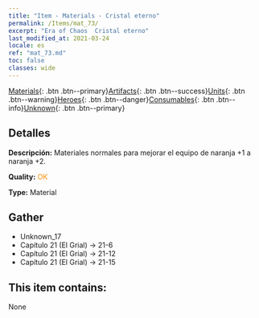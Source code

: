 ```yaml
---
title: "Item - Materials - Cristal eterno"
permalink: /Items/mat_73/
excerpt: "Era of Chaos  Cristal eterno"
last_modified_at: 2021-03-24
locale: es
ref: "mat_73.md"
toc: false
classes: wide
---
```

 [Materials](/es/Items/){: .btn .btn--primary}[Artifacts](/es/Items/Artifacts/){: .btn .btn--success}[Units](/es/Items/Units/){: .btn .btn--warning}[Heroes](/es/Items/Heroes/){: .btn .btn--danger}[Consumables](/es/Items/Consumables/){: .btn .btn--info}[Unknown](/es/Items/Unknown/){: .btn .btn--primary}

## Detalles
 **Descripción:** Materiales normales para mejorar el equipo de naranja +1 a naranja +2.

 **Quality:** <span style="color: #FF8C00">OK</span>

 **Type:** Material

## Gather

*    Unknown_17 
*    Capítulo 21 (El Grial) -> 21-6 
*    Capítulo 21 (El Grial) -> 21-12 
*    Capítulo 21 (El Grial) -> 21-15 

## This item contains:

  None

